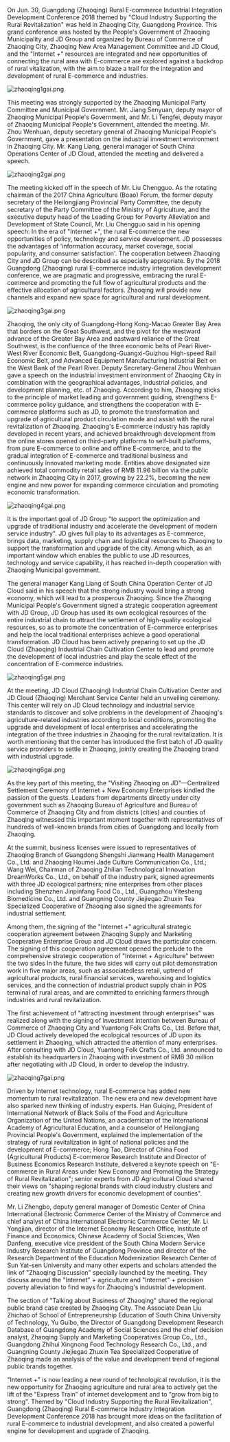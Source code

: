 On Jun. 30, Guangdong (Zhaoqing) Rural E-commerce Industrial Integration Development Conference 2018 themed by "Cloud Industry Supporting the Rural Revitalization" was held in Zhaoqing City, Guangdong Province. This grand conference was hosted by the People's Government of Zhaoqing Municipality and JD Group and organized by Bureau of Commerce of Zhaoqing City, Zhaoqing New Area Management Committee and JD Cloud, and the "Internet +" resources are integrated and new opportunities of connecting the rural area with E-commerce are explored against a backdrop of rural vitalization, with the aim to blaze a trail for the integration and development of rural E-commerce and industries.

![zhaoqing1gai.png]()

This meeting was strongly supported by the Zhaoqing Municipal Party Committee and Municipal Government. Mr. Jiang Senyuan, deputy mayor of Zhaoqing Municipal People's Government, and Mr. Li Tengfei, deputy mayor of Zhaoqing Municipal People's Government, attended the meeting. Mr. Zhou Wenhuan, deputy secretary general of Zhaoqing Municipal People's Government, gave a presentation on the industrial investment environment in Zhaoqing City. Mr. Kang Liang, general manager of South China Operations Center of JD Cloud, attended the meeting and delivered a speech.

![zhaoqing2gai.png]()

The meeting kicked off in the speech of Mr. Liu Chengguo. As the rotating chairman of the 2017 China Agriculture (Boao) Forum, the former deputy secretary of the Heilongjiang Provincial Party Committee, the deputy secretary of the Party Committee of the Ministry of Agriculture, and the executive deputy head of the Leading Group for Poverty Alleviation and Development of State Council, Mr. Liu Chengguo said in his opening speech: In the era of "Internet +", the rural E-commerce the new opportunities of policy, technology and service development. JD possesses the advantages of 'information accuracy, market coverage, social popularity, and consumer satisfaction'. The cooperation between Zhaoqing City and JD Group can be described as especially appropriate. By the 2018 Guangdong (Zhaoqing) rural E-commerce industry integration development conference, we are pragmatic and progressive, embracing the rural E-commerce and promoting the full flow of agricultural products and the effective allocation of agricultural factors. Zhaoqing will provide new channels and expand new space for agricultural and rural development.

![zhaoqing3gai.png]()

Zhaoqing, the only city of Guangdong-Hong Kong-Macao Greater Bay Area that borders on the Great Southwest, and the pivot for the westward advance of the Greater Bay Area and eastward reliance of the Great Southwest, is the confluence of the three economic belts of Pearl River-West River Economic Belt, Guangdong-Guangxi-Guizhou High-speed Rail Economic Belt, and Advanced Equipment Manufacturing Industrial Belt on the West Bank of the Pearl River. Deputy Secretary-General Zhou Wenhuan gave a speech on the industrial investment environment of Zhaoqing City in combination with the geographical advantages, industrial policies, and development planning, etc. of Zhaoqing. According to him, Zhaoqing sticks to the principle of market leading and government guiding, strengthens E-commerce policy guidance, and strengthens the cooperation with E-commerce platforms such as JD, to promote the transformation and upgrade of agricultural product circulation mode and assist with the rural revitalization of Zhaoqing. Zhaoqing's E-commerce industry has rapidly developed in recent years, and achieved breakthrough development from the online stores opened on third-party platforms to self-built platforms, from pure E-commerce to online and offline E-commerce, and to the gradual integration of E-commerce and traditional business and continuously innovated marketing mode. Entities above designated size achieved total commodity retail sales of RMB 11.96 billion via the public network in Zhaoqing City in 2017, growing by 22.2%, becoming the new engine and new power for expanding commerce circulation and promoting economic transformation.

![zhaoqing4gai.png]()

It is the important goal of JD Group "to support the optimization and upgrade of traditional industry and accelerate the development of modern service industry". JD gives full play to its advantages as E-commerce, brings data, marketing, supply chain and logistical resources to Zhaoqing to support the transformation and upgrade of the city. Among which, as an important window which enables the public to use JD resources, technology and service capability, it has reached in-depth cooperation with Zhaoqing Municipal government.

The general manager Kang Liang of South China Operation Center of JD Cloud said in his speech that the strong industry would bring a strong economy, which will lead to a prosperous Zhaoqing. Since the Zhaoqing Municipal People's Government signed a strategic cooperation agreement with JD Group, JD Group has used its own ecological resources of the entire industrial chain to attract the settlement of high-quality ecological resources, so as to promote the concentration of E-commerce enterprises and help the local traditional enterprises achieve a good operational transformation. JD Cloud has been actively preparing to set up the JD Cloud (Zhaoqing) Industrial Chain Cultivation Center to lead and promote the development of local industries and play the scale effect of the concentration of E-commerce industries.

![zhaoqing5gai.png]()

At the meeting, JD Cloud (Zhaoqing) Industrial Chain Cultivation Center and JD Cloud (Zhaoqing) Merchant Service Center held an unveiling ceremony. This center will rely on JD Cloud technology and industrial service standards to discover and solve problems in the development of Zhaoqing's agriculture-related industries according to local conditions, promoting the upgrade and development of local enterprises and accelerating the integration of the three industries in Zhaoqing for the rural revitalization. It is worth mentioning that the center has introduced the first batch of JD quality service providers to settle in Zhaoqing, jointly creating the Zhaoqing brand with industrial upgrade.

![zhaoqing6gai.png]()

As the key part of this meeting, the "Visiting Zhaoqing on JD"—Centralized Settlement Ceremony of Internet + New Economy Enterprises kindled the passion of the guests. Leaders from departments directly under city government such as Zhaoqing Bureau of Agriculture and Bureau of Commerce of Zhaoqing City and from districts (cities) and counties of Zhaoqing witnessed this important moment together with representatives of hundreds of well-known brands from cities of Guangdong and locally from Zhaoqing.

At the summit, business licenses were issued to representatives of Zhaoqing Branch of Guangdong Shengshi Jianwang Health Management Co., Ltd. and Zhaoqing Houmei Jade Culture Communication Co., Ltd.; Wang Wei, Chairman of Zhaoqing Zhilian Technological Innovation DreamWorks Co., Ltd., on behalf of the industry park, signed agreements with three JD ecological partners; nine enterprises from other places including Shenzhen Jinpinfang Food Co., Ltd., Guangzhou Yitesheng Biomedicine Co., Ltd. and Guangning County Jiejiegao Zhuxin Tea Specialized Cooperative of Zhaoqing also signed the agreements for industrial settlement.

Among them, the signing of the "Internet +" agricultural strategic cooperation agreement between Zhaoqing Supply and Marketing Cooperative Enterprise Group and JD Cloud draws the particular concern. The signing of this cooperation agreement opened the prelude to the comprehensive strategic cooperation of "Internet + Agriculture" between the two sides In the future, the two sides will carry out pilot demonstration work in five major areas, such as associatedless retail, uptrend of agricultural products, rural financial services, warehousing and logistics services, and the connection of industrial product supply chain in POS terminal of rural areas, and are committed to enriching farmers through industries and rural revitalization.

The first achievement of "attracting investment through enterprises" was realized along with the signing of investment intention between Bureau of Commerce of Zhaoqing City and Yuantong Folk Crafts Co., Ltd. Before that, JD Cloud actively developed the ecological resources of JD upon its settlement in Zhaoqing, which attracted the attention of many enterprises. After consulting with JD Cloud, Yuantong Folk Crafts Co., Ltd. announced to establish its headquarters in Zhaoqing with investment of RMB 30 million after negotiating with JD Cloud, in order to develop the industry.

![zhaoqing7gai.png]()

Driven by Internet technology, rural E-commerce has added new momentum to rural revitalization. The new era and new development have also sparked new thinking of industry experts. Han Guiqing, President of International Network of Black Soils of the Food and Agriculture Organization of the United Nations, an academician of the International Academy of Agricultural Education, and a counselor of Heilongjiang Provincial People's Government, explained the implementation of the strategy of rural revitalization in light of national policies and the development of E-commerce; Hong Tao, Director of China Food (Agricultural Products) E-commerce Research Institute and Director of Business Economics Research Institute, delivered a keynote speech on "E-commerce in Rural Areas under New Economy and Promoting the Strategy of Rural Revitalization"; senior experts from JD Agricultural Cloud shared their views on "shaping regional brands with cloud industry clusters and creating new growth drivers for economic development of counties".

Mr. Li Zhengbo, deputy general manager of Domestic Center of China International Electronic Commerce Center of the Ministry of Commerce and chief analyst of China International Electronic Commerce Center, Mr. Li Yongjian, director of the Internet Economy Research Office, Institute of Finance and Economics, Chinese Academy of Social Sciences, Wen Danfeng, executive vice president of the South China Modern Service Industry Research Institute of Guangdong Province and director of the Research Department of the Education Modernization Research Center of Sun Yat-sen University and many other experts and scholars attended the link of "Zhaoqing Discussion" specially launched by the meeting. They discuss around the "Internet" + agriculture and "Internet" + precision poverty alleviation to find ways for Zhaoqing's industrial development.

The section of "Talking about Business of Zhaoqing" shared the regional public brand case created by Zhaoqing City. The Associate Dean Liu Zhichao of School of Entrepreneurship Education of South China University of Technology, Yu Guibo, the Director of Guangdong Development Research Database of Guangdong Academy of Social Sciences and the chief decision analyst, Zhaoqing Supply and Marketing Cooperatives Group Co., Ltd., Guangdong Zhihui Xingnong Food Technology Research Co., Ltd., and Guangning County Jiejiegao Zhuxin Tea Specialized Cooperative of Zhaoqing made an analysis of the value and development trend of regional public brands together.

"Internet +" is now leading a new round of technological revolution, it is the new opportunity for Zhaoqing agriculture and rural area to actively get the lift of the "Express Train" of internet development and to "grow from big to strong". Themed by "Cloud Industry Supporting the Rural Revitalization", Guangdong (Zhaoqing) Rural E-commerce Industry Integration Development Conference 2018 has brought more ideas on the facilitation of rural E-commerce to industrial development, and also created a powerful engine for development and upgrade of Zhaoqing.
